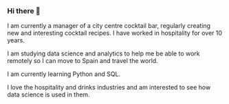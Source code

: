 ### Hi there 👋
I am currently a manager of a city centre cocktail bar, regularly creating new and interesting cocktail recipes.
I have worked in hospitality for over 10 years.

I am studying data science and analytics to help me be able to work remotely so I can move to Spain and travel the world.

I am currently learning Python and SQL.

I love the hospitality and drinks industries and am interested to see how data science is used in them.


<!--
**Charlie-Palmer/Charlie-Palmer** is a ✨ _special_ ✨ repository because its `README.md` (this file) appears on your GitHub profile.

Here are some ideas to get you started:

- 🔭 I’m currently working on ...
- 🌱 I’m currently learning ...
- 👯 I’m looking to collaborate on ...
- 🤔 I’m looking for help with ...
- 💬 Ask me about ...
- 📫 How to reach me: ...
- 😄 Pronouns: ...
- ⚡ Fun fact: ...
-->
